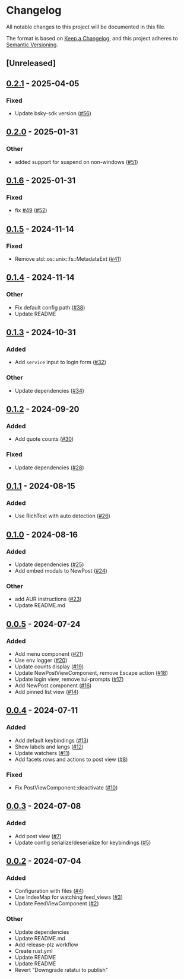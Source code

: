 # Changelog
All notable changes to this project will be documented in this file.

The format is based on [Keep a Changelog](https://keepachangelog.com/en/1.0.0/),
and this project adheres to [Semantic Versioning](https://semver.org/spec/v2.0.0.html).

## [Unreleased]

## [0.2.1](https://github.com/sugyan/tuisky/compare/v0.2.0...v0.2.1) - 2025-04-05

### Fixed

- Update bsky-sdk version ([#56](https://github.com/sugyan/tuisky/pull/56))

## [0.2.0](https://github.com/sugyan/tuisky/compare/v0.1.6...v0.2.0) - 2025-01-31

### Other

- added support for suspend on non-windows ([#51](https://github.com/sugyan/tuisky/pull/51))

## [0.1.6](https://github.com/sugyan/tuisky/compare/v0.1.5...v0.1.6) - 2025-01-31

### Fixed

- fix [#49](https://github.com/sugyan/tuisky/pull/49) ([#52](https://github.com/sugyan/tuisky/pull/52))

## [0.1.5](https://github.com/sugyan/tuisky/compare/v0.1.4...v0.1.5) - 2024-11-14

### Fixed

- Remove std::os::unix::fs::MetadataExt ([#41](https://github.com/sugyan/tuisky/pull/41))

## [0.1.4](https://github.com/sugyan/tuisky/compare/v0.1.3...v0.1.4) - 2024-11-14

### Other

- Fix default config path ([#38](https://github.com/sugyan/tuisky/pull/38))
- Update README

## [0.1.3](https://github.com/sugyan/tuisky/compare/v0.1.2...v0.1.3) - 2024-10-31

### Added

- Add `service` input to login form ([#32](https://github.com/sugyan/tuisky/pull/32))

### Other

- Update dependencies ([#34](https://github.com/sugyan/tuisky/pull/34))

## [0.1.2](https://github.com/sugyan/tuisky/compare/v0.1.1...v0.1.2) - 2024-09-20

### Added

- Add quote counts ([#30](https://github.com/sugyan/tuisky/pull/30))

### Fixed

- Update dependencies ([#28](https://github.com/sugyan/tuisky/pull/28))

## [0.1.1](https://github.com/sugyan/tuisky/compare/v0.1.0...v0.1.1) - 2024-08-15

### Added
- Use RichText with auto detection ([#26](https://github.com/sugyan/tuisky/pull/26))

## [0.1.0](https://github.com/sugyan/tuisky/compare/v0.0.5...v0.1.0) - 2024-08-16

### Added
- Update dependencies ([#25](https://github.com/sugyan/tuisky/pull/25))
- Add embed modals to NewPost ([#24](https://github.com/sugyan/tuisky/pull/24))

### Other
- add AUR instructions ([#23](https://github.com/sugyan/tuisky/pull/23))
- Update README.md

## [0.0.5](https://github.com/sugyan/tuisky/compare/v0.0.4...v0.0.5) - 2024-07-24

### Added
- Add menu component ([#21](https://github.com/sugyan/tuisky/pull/21))
- Use env logger ([#20](https://github.com/sugyan/tuisky/pull/20))
- Update counts display ([#19](https://github.com/sugyan/tuisky/pull/19))
- Update NewPostViewComponent, remove Escape action ([#18](https://github.com/sugyan/tuisky/pull/18))
- Update login view, remove tui-prompts ([#17](https://github.com/sugyan/tuisky/pull/17))
- Add NewPost component ([#16](https://github.com/sugyan/tuisky/pull/16))
- Add pinned list view ([#14](https://github.com/sugyan/tuisky/pull/14))

## [0.0.4](https://github.com/sugyan/tuisky/compare/v0.0.3...v0.0.4) - 2024-07-11

### Added
- Add default keybindings ([#13](https://github.com/sugyan/tuisky/pull/13))
- Show labels and langs ([#12](https://github.com/sugyan/tuisky/pull/12))
- Update watchers ([#11](https://github.com/sugyan/tuisky/pull/11))
- Add facets rows and actions to post view ([#8](https://github.com/sugyan/tuisky/pull/8))

### Fixed
- Fix PostViewComponent::deactivate ([#10](https://github.com/sugyan/tuisky/pull/10))

## [0.0.3](https://github.com/sugyan/tuisky/compare/v0.0.2...v0.0.3) - 2024-07-08

### Added
- Add post view ([#7](https://github.com/sugyan/tuisky/pull/7))
- Update config serialize/deserialize for keybindings ([#5](https://github.com/sugyan/tuisky/pull/5))

## [0.0.2](https://github.com/sugyan/tuisky/compare/v0.0.1...v0.0.2) - 2024-07-04

### Added
- Configuration with files ([#4](https://github.com/sugyan/tuisky/pull/4))
- Use IndexMap for watching feed_views ([#3](https://github.com/sugyan/tuisky/pull/3))
- Update FeedViewComponent ([#2](https://github.com/sugyan/tuisky/pull/2))

### Other
- Update dependencies
- Update README.md
- Add release-plz workflow
- Create rust.yml
- Update README
- Update README
- Revert "Downgrade ratatui to publish"

